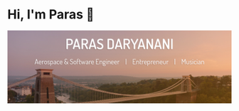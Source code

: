 # Hi, I'm Paras 👋

<img src="https://github.com/parasdaryanani/parasdaryanani/blob/master/gh-header-image-cropped.png?raw=true" alt="banner that says Paras Daryanani, aerospace and software engineer, entrepreneur, musician">
